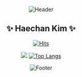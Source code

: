 <!--
**bluesun147/bluesun147** is a ✨ _special_ ✨ repository because its `README.md` (this file) appears on your GitHub profile.

Here are some ideas to get you started : 

- 🔭 I’m currently working on ...
- 🌱 I’m currently learning ...
- 👯 I’m looking to collaborate on ...
- 🤔 I’m looking for help with ..
- 💬 Ask me about ...
- 📫 How to reach me: ...
- 😄 Pronouns: ...
- ⚡ Fun fact: ...
-->
<div align="center">
	
![Header](https://capsule-render.vercel.app/api?type=waving&color=auto&height=200&section=header)
	
## ✨ Haechan Kim ✨
	
[![Hits](https://hits.seeyoufarm.com/api/count/incr/badge.svg?url=https%3A%2F%2Fgithub.com%2Fbluesun147&count_bg=%2379C83D&title_bg=%23555555&icon=&icon_color=%23E7E7E7&title=hits&edge_flat=false)](https://hits.seeyoufarm.com)

![](https://github-readme-stats.vercel.app/api?username=bluesun147&show_icons=true)
[![Top Langs](https://github-readme-stats.vercel.app/api/top-langs/?username=bluesun147&layout=compact)](https://github.com/bluesun147/github-readme-stats)
	
<!-- [![Linkedin Badge](https://img.shields.io/badge/-LinkedIn-blue?style=flat-square&logo=Linkedin&logoColor=white&link=https://https://www.linkedin.com/in/haechan-kim-01b2ab21b/)](https://www.linkedin.com/in/haechan-kim-01b2ab21b/) -->
	
<!-- [![Velog Badge](https://img.shields.io/badge/-velog-20C997?style=flat-square&logo=velog&logoColor=white&link=https://https://velog.io/@bluesun147)](https://velog.io/@bluesun147) -->
	
![Footer](https://capsule-render.vercel.app/api?type=waving&color=auto&height=200&section=footer)
</div>
